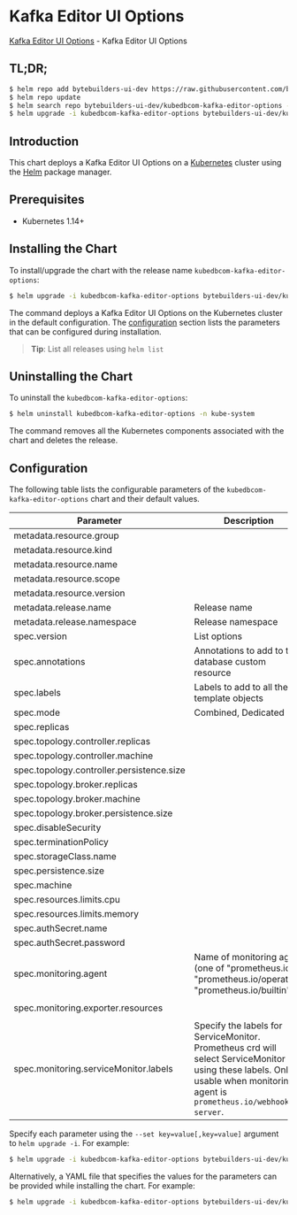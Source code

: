 # Kafka Editor UI Options

[Kafka Editor UI Options](https://byte.builders) - Kafka Editor UI Options

## TL;DR;

```bash
$ helm repo add bytebuilders-ui-dev https://raw.githubusercontent.com/bytebuilders/ui-wizards/
$ helm repo update
$ helm search repo bytebuilders-ui-dev/kubedbcom-kafka-editor-options --version=v0.4.17
$ helm upgrade -i kubedbcom-kafka-editor-options bytebuilders-ui-dev/kubedbcom-kafka-editor-options -n kube-system --create-namespace --version=v0.4.17
```

## Introduction

This chart deploys a Kafka Editor UI Options on a [Kubernetes](http://kubernetes.io) cluster using the [Helm](https://helm.sh) package manager.

## Prerequisites

- Kubernetes 1.14+

## Installing the Chart

To install/upgrade the chart with the release name `kubedbcom-kafka-editor-options`:

```bash
$ helm upgrade -i kubedbcom-kafka-editor-options bytebuilders-ui-dev/kubedbcom-kafka-editor-options -n kube-system --create-namespace --version=v0.4.17
```

The command deploys a Kafka Editor UI Options on the Kubernetes cluster in the default configuration. The [configuration](#configuration) section lists the parameters that can be configured during installation.

> **Tip**: List all releases using `helm list`

## Uninstalling the Chart

To uninstall the `kubedbcom-kafka-editor-options`:

```bash
$ helm uninstall kubedbcom-kafka-editor-options -n kube-system
```

The command removes all the Kubernetes components associated with the chart and deletes the release.

## Configuration

The following table lists the configurable parameters of the `kubedbcom-kafka-editor-options` chart and their default values.

|                 Parameter                 |                                                                                Description                                                                                |                          Default                          |
|-------------------------------------------|---------------------------------------------------------------------------------------------------------------------------------------------------------------------------|-----------------------------------------------------------|
| metadata.resource.group                   |                                                                                                                                                                           | <code>kubedb.com</code>                                   |
| metadata.resource.kind                    |                                                                                                                                                                           | <code>Kafka</code>                                        |
| metadata.resource.name                    |                                                                                                                                                                           | <code>kafkas</code>                                       |
| metadata.resource.scope                   |                                                                                                                                                                           | <code>Namespaced</code>                                   |
| metadata.resource.version                 |                                                                                                                                                                           | <code>v1alpha2</code>                                     |
| metadata.release.name                     | Release name                                                                                                                                                              | <code>""</code>                                           |
| metadata.release.namespace                | Release namespace                                                                                                                                                         | <code>""</code>                                           |
| spec.version                              | List options                                                                                                                                                              | <code>3.3.0</code>                                        |
| spec.annotations                          | Annotations to add to the database custom resource                                                                                                                        | <code>{}</code>                                           |
| spec.labels                               | Labels to add to all the template objects                                                                                                                                 | <code>{}</code>                                           |
| spec.mode                                 | Combined, Dedicated                                                                                                                                                       | <code>Combined</code>                                     |
| spec.replicas                             |                                                                                                                                                                           | <code>3</code>                                            |
| spec.topology.controller.replicas         |                                                                                                                                                                           | <code>3</code>                                            |
| spec.topology.controller.machine          |                                                                                                                                                                           | <code>""</code>                                           |
| spec.topology.controller.persistence.size |                                                                                                                                                                           | <code>1Gi</code>                                          |
| spec.topology.broker.replicas             |                                                                                                                                                                           | <code>3</code>                                            |
| spec.topology.broker.machine              |                                                                                                                                                                           | <code>""</code>                                           |
| spec.topology.broker.persistence.size     |                                                                                                                                                                           | <code>1Gi</code>                                          |
| spec.disableSecurity                      |                                                                                                                                                                           | <code>false</code>                                        |
| spec.terminationPolicy                    |                                                                                                                                                                           | <code>WipeOut</code>                                      |
| spec.storageClass.name                    |                                                                                                                                                                           | <code>standard</code>                                     |
| spec.persistence.size                     |                                                                                                                                                                           | <code>1Gi</code>                                          |
| spec.machine                              |                                                                                                                                                                           | <code>""</code>                                           |
| spec.resources.limits.cpu                 |                                                                                                                                                                           | <code>500m</code>                                         |
| spec.resources.limits.memory              |                                                                                                                                                                           | <code>1Gi</code>                                          |
| spec.authSecret.name                      |                                                                                                                                                                           | <code>""</code>                                           |
| spec.authSecret.password                  |                                                                                                                                                                           | <code>""</code>                                           |
| spec.monitoring.agent                     | Name of monitoring agent (one of "prometheus.io", "prometheus.io/operator", "prometheus.io/builtin")                                                                      | <code>prometheus.io/operator</code>                       |
| spec.monitoring.exporter.resources        |                                                                                                                                                                           | <code>{"requests":{"cpu":"100m","memory":"128Mi"}}</code> |
| spec.monitoring.serviceMonitor.labels     | Specify the labels for ServiceMonitor. Prometheus crd will select ServiceMonitor using these labels. Only usable when monitoring agent is `prometheus.io/webhook server`. | <code>{}</code>                                           |


Specify each parameter using the `--set key=value[,key=value]` argument to `helm upgrade -i`. For example:

```bash
$ helm upgrade -i kubedbcom-kafka-editor-options bytebuilders-ui-dev/kubedbcom-kafka-editor-options -n kube-system --create-namespace --version=v0.4.17 --set metadata.resource.group=kubedb.com
```

Alternatively, a YAML file that specifies the values for the parameters can be provided while
installing the chart. For example:

```bash
$ helm upgrade -i kubedbcom-kafka-editor-options bytebuilders-ui-dev/kubedbcom-kafka-editor-options -n kube-system --create-namespace --version=v0.4.17 --values values.yaml
```

